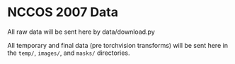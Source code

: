 # NCCOS 2007 Data

All raw data will be sent here by data/download.py

All temporary and final data (pre torchvision transforms) will be sent here in the `temp/`, `images/`, and `masks/` directories.
